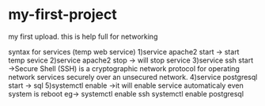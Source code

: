 # my-first-project
my first upload.
this is help full for networking

syntax for services (temp web service)
1)service apache2 start -> start temp sevice
2)service apache2 stop -> will stop service
3)service ssh start ->Secure Shell (SSH) is a cryptographic network protocol for operating network services securely over an unsecured network.
4)service postgresql start -> sql
5)systemctl enable ->it will enable service automaticaly even system is reboot
eg-> systemctl enable ssh
     systemctl enable postgresql  
